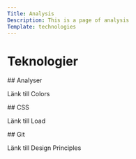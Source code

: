 ```yaml
---
Title: Analysis
Description: This is a page of analysis
Template: technologies
---
```


Teknologier
==========================

<div class="kmom-box" markdown="1">
## Analyser

Länk till Colors
<a href="http://localhost:8080/dbwebb/design/me/portfolio/analysis/01_colors"><i class="fas fa-hand-point-right"></i></a>
</div>

<div class="kmom-box" markdown="1">
## CSS

Länk till Load
<a href="https://www.student.bth.se/~havi21/dbwebb-kurser/design/me/portfolio/analysis/02_colors"><i class="fas fa-hand-point-right"></i></a>
</div>

<div class="kmom-box" markdown="1">
## Git

Länk till Design Principles
<a href="https://www.student.bth.se/~havi21/dbwebb-kurser/design/me/portfolio/analysis/03_design_principles"><i class="fas fa-hand-point-right"></i></a>
</div>
